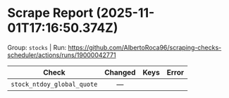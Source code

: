 # Scrape Report (2025-11-01T17:16:50.374Z)

Group: `stocks`  |  Run: https://github.com/AlbertoRoca96/scraping-checks-scheduler/actions/runs/19000042771

| Check | Changed | Keys | Error |
|---|:---:|:--|:--|
| `stock_ntdoy_global_quote` | — |  |  |
